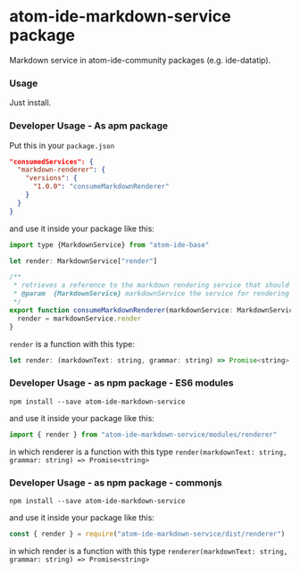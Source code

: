 # atom-ide-markdown-service package

Markdown service in atom-ide-community packages (e.g. ide-datatip).

### Usage

Just install.

### Developer Usage - As apm package

Put this in your `package.json`

```json
"consumedServices": {
  "markdown-renderer": {
    "versions": {
      "1.0.0": "consumeMarkdownRenderer"
    }
  }
}
```

and use it inside your package like this:

```js
import type {MarkdownService} from "atom-ide-base"

let render: MarkdownService["render"]

/**
 * retrieves a reference to the markdown rendering service that should be used
 * @param  {MarkdownService} markdownService the service for rendering markdown text
 */
export function consumeMarkdownRenderer(markdownService: MarkdownService) {
  render = markdownService.render
}
```

`render` is a function with this type:

```js
let render: (markdownText: string, grammar: string) => Promise<string>
```

### Developer Usage - as npm package - ES6 modules

```
npm install --save atom-ide-markdown-service
```

and use it inside your package like this:

```js
import { render } from "atom-ide-markdown-service/modules/renderer"
```

in which renderer is a function with this type `render(markdownText: string, grammar: string) => Promise<string>`

### Developer Usage - as npm package - commonjs

```
npm install --save atom-ide-markdown-service
```

and use it inside your package like this:

```js
const { render } = require("atom-ide-markdown-service/dist/renderer")
```

in which render is a function with this type `renderer(markdownText: string, grammar: string) => Promise<string>`
